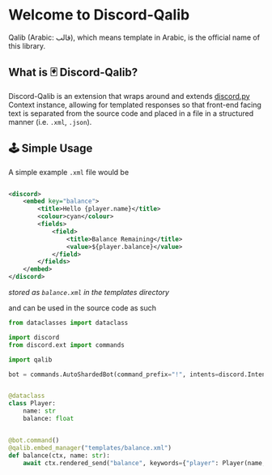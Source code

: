 # Welcome to Discord-Qalib

Qalib (Arabic: قالب), which means template in Arabic, is the official name of this library.

## What is :black_joker: Discord-Qalib?

Discord-Qalib is an extension that wraps around and extends [discord.py](https://github.com/Rapptz/discord-py) Context
instance, allowing for templated responses so that front-end facing text is separated from the source code and placed in
a file in a structured manner (i.e. ``.xml``, ``.json``).

## :joystick: Simple Usage

A simple example ``.xml`` file would be

```xml

<discord>
    <embed key="balance">
        <title>Hello {player.name}</title>
        <colour>cyan</colour>
        <fields>
            <field>
                <title>Balance Remaining</title>
                <value>${player.balance}</value>
            </field>
        </fields>
    </embed>
</discord>
```

_stored as ``balance.xml`` in the templates directory_

and can be used in the source code as such

```py
from dataclasses import dataclass

import discord
from discord.ext import commands

import qalib

bot = commands.AutoShardedBot(command_prefix="!", intents=discord.Intents.all())


@dataclass
class Player:
    name: str
    balance: float


@bot.command()
@qalib.embed_manager("templates/balance.xml")
def balance(ctx, name: str):
    await ctx.rendered_send("balance", keywords={"player": Player(name, 1000.0)})

```

